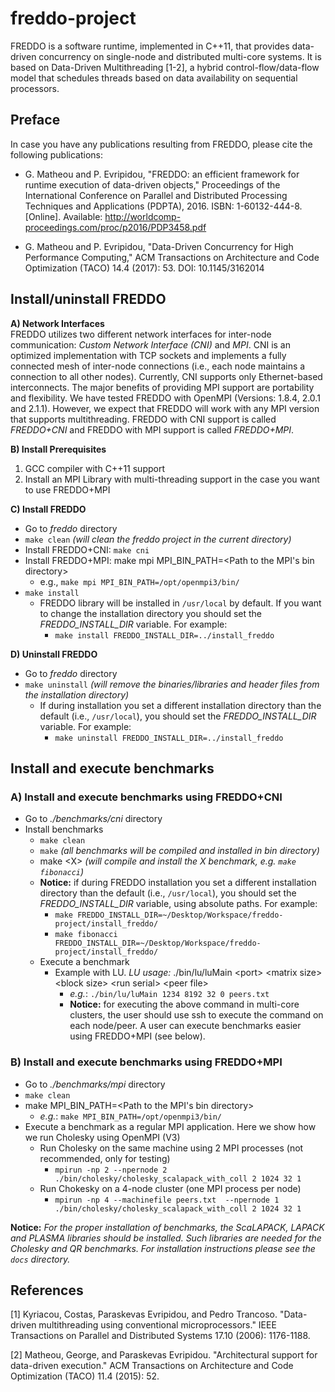 # freddo-project
FREDDO is a software runtime, implemented in C++11, that provides data-driven concurrency on single-node and distributed multi-core systems. It is based on Data-Driven Multithreading [1-2], a hybrid control-flow/data-flow
model that schedules threads based on data availability on sequential processors.

## Preface
In case you have any publications resulting from FREDDO, please cite the following publications:
  - G. Matheou and P. Evripidou, "FREDDO: an efficient framework for runtime execution of data-driven objects," Proceedings of the International Conference on Parallel and Distributed Processing Techniques and Applications (PDPTA), 2016. ISBN: 1-60132-444-8. [Online]. Available: http://worldcomp-proceedings.com/proc/p2016/PDP3458.pdf

  - G. Matheou and P. Evripidou, "Data-Driven Concurrency for High Performance Computing," ACM Transactions on Architecture and Code Optimization (TACO) 14.4 (2017): 53. DOI: 10.1145/3162014

## Install/uninstall FREDDO

**A) Network Interfaces** <br />
FREDDO utilizes two different network interfaces for inter-node communication: *Custom Network Interface (CNI)* and *MPI*. CNI is an optimized implementation with TCP sockets and implements a fully connected mesh of inter-node connections (i.e., each node maintains a connection to all other nodes). Currently, CNI supports only Ethernet-based interconnects. The major benefits of providing MPI support are portability and flexibility. We have tested FREDDO with OpenMPI (Versions: 1.8.4, 2.0.1 and 2.1.1). However, we expect that FREDDO will work with any MPI version that supports multithreading. FREDDO with CNI support is called *FREDDO+CNI* and FREDDO with MPI support is called *FREDDO+MPI*.

**B) Install Prerequisites**
1. GCC compiler with C++11 support
2. Install an MPI Library with multi-threading support in the case you want to use FREDDO+MPI

**C) Install FREDDO**
- Go to *freddo* directory
- ```make clean``` *(will clean the freddo project in the current directory)*
- Install FREDDO+CNI:  ```make cni```
- Install FREDDO+MPI: make mpi MPI_BIN_PATH=<Path to the MPI's bin directory>
    - e.g., ```make mpi MPI_BIN_PATH=/opt/openmpi3/bin/```
- ```make install```
  - FREDDO library will be installed in `/usr/local` by default. If you want to change the installation directory you should set the *FREDDO_INSTALL_DIR* variable. For example:
    - ``make install FREDDO_INSTALL_DIR=../install_freddo``

**D) Uninstall FREDDO**
- Go to *freddo* directory
- ```make uninstall``` *(will remove the binaries/libraries and header files from the installation directory)*
  - If during installation you set a different installation directory than the default (i.e., `/usr/local`), you should set the *FREDDO_INSTALL_DIR* variable. For example:
    - ``make uninstall FREDDO_INSTALL_DIR=../install_freddo``

## Install and execute benchmarks

### A) Install and execute benchmarks using FREDDO+CNI
- Go to *./benchmarks/cni* directory
- Install benchmarks
  - ```make clean```
  - ```make``` *(all benchmarks will be compiled and installed in bin directory)*
  - make &lt;X&gt; *(will compile and install the X benchmark, e.g. ```make fibonacci```)*
  - **Notice:** if during FREDDO installation you set a different installation directory than the default (i.e., `/usr/local`), you should set the *FREDDO_INSTALL_DIR* variable, using absolute paths. For example:
    - `make FREDDO_INSTALL_DIR=~/Desktop/Workspace/freddo-project/install_freddo/`
    - `make fibonacci FREDDO_INSTALL_DIR=~/Desktop/Workspace/freddo-project/install_freddo/`
  - Execute a benchmark
    - Example with LU. *LU usage:* ./bin/lu/luMain &lt;port&gt; &lt;matrix size&gt; &lt;block size&gt; &lt;run serial&gt; &lt;peer file&gt;
      - *e.g.*: ```./bin/lu/luMain 1234 8192 32 0 peers.txt```
      - **Notice:** for executing the above command in multi-core clusters, the user should use ssh to execute the command on each node/peer. A user can execute benchmarks easier using FREDDO+MPI (see below).

### B) Install and execute benchmarks using FREDDO+MPI
- Go to *./benchmarks/mpi* directory
- ```make clean```
- make MPI_BIN_PATH=<Path to the MPI's bin directory>
  - *e.g.*: ```make MPI_BIN_PATH=/opt/openmpi3/bin/```
- Execute a benchmark as a regular MPI application. Here we show how we run Cholesky using OpenMPI (V3)
  - Run Cholesky on the same machine using 2 MPI processes (not recommended, only for testing)
    - ```mpirun -np 2 --npernode 2 ./bin/cholesky/cholesky_scalapack_with_coll 2 1024 32 1```
  - Run Chokesky on a 4-node cluster (one MPI process per node)
    - ```mpirun -np 4 --machinefile peers.txt  --npernode 1 ./bin/cholesky/cholesky_scalapack_with_coll 2 1024 32 1```

**Notice:** *For the proper installation of benchmarks, the ScaLAPACK, LAPACK and PLASMA libraries should be installed. Such libraries are needed for the Cholesky and QR benchmarks. For installation instructions please see the `docs` directory.*

## References
[1] Kyriacou, Costas, Paraskevas Evripidou, and Pedro Trancoso. "Data-driven multithreading using conventional microprocessors." IEEE Transactions on Parallel and Distributed Systems 17.10 (2006): 1176-1188.

[2] Matheou, George, and Paraskevas Evripidou. "Architectural support for data-driven execution." ACM Transactions on Architecture and Code Optimization (TACO) 11.4 (2015): 52.
